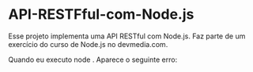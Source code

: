 # API-RESTFful-com-Node.js
Esse projeto implementa uma API RESTful com Node.js. Faz parte de um exercício do curso de Node.js no devmedia.com.

Quando eu executo node . Aparece o seguinte erro:



